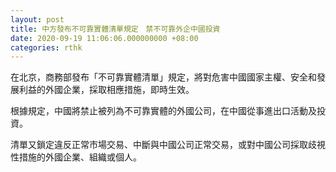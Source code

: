 ```yaml
---
layout: post
title: 中方發布不可靠實體清單規定　禁不可靠外企中國投資
date: 2020-09-19 11:06:06.000000000 +08:00
categories: rthk
---
```


在北京，商務部發布「不可靠實體清單」規定，將對危害中國國家主權、安全和發展利益的外國企業，採取相應措施，即時生效。

根據規定，中國將禁止被列為不可靠實體的外國公司，在中國從事進出口活動及投資。

清單又鎖定違反正常市場交易、中斷與中國公司正常交易，或對中國公司採取歧視性措施的外國企業、組織或個人。
